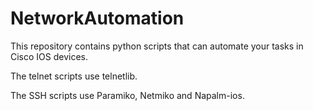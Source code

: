 ﻿# NetworkAutomation

This repository contains python scripts that can automate your tasks in Cisco IOS devices.

The telnet scripts use telnetlib.

The SSH scripts use Paramiko, Netmiko and Napalm-ios.
